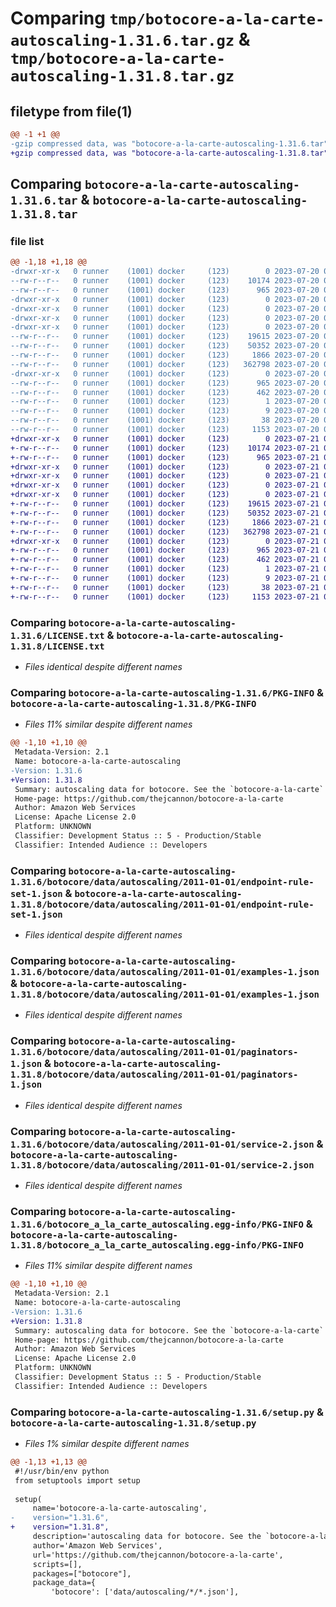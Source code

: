 # Comparing `tmp/botocore-a-la-carte-autoscaling-1.31.6.tar.gz` & `tmp/botocore-a-la-carte-autoscaling-1.31.8.tar.gz`

## filetype from file(1)

```diff
@@ -1 +1 @@
-gzip compressed data, was "botocore-a-la-carte-autoscaling-1.31.6.tar", last modified: Thu Jul 20 01:20:09 2023, max compression
+gzip compressed data, was "botocore-a-la-carte-autoscaling-1.31.8.tar", last modified: Fri Jul 21 01:21:17 2023, max compression
```

## Comparing `botocore-a-la-carte-autoscaling-1.31.6.tar` & `botocore-a-la-carte-autoscaling-1.31.8.tar`

### file list

```diff
@@ -1,18 +1,18 @@
-drwxr-xr-x   0 runner    (1001) docker     (123)        0 2023-07-20 01:20:09.242591 botocore-a-la-carte-autoscaling-1.31.6/
--rw-r--r--   0 runner    (1001) docker     (123)    10174 2023-07-20 01:20:09.000000 botocore-a-la-carte-autoscaling-1.31.6/LICENSE.txt
--rw-r--r--   0 runner    (1001) docker     (123)      965 2023-07-20 01:20:09.242591 botocore-a-la-carte-autoscaling-1.31.6/PKG-INFO
-drwxr-xr-x   0 runner    (1001) docker     (123)        0 2023-07-20 01:20:09.238591 botocore-a-la-carte-autoscaling-1.31.6/botocore/
-drwxr-xr-x   0 runner    (1001) docker     (123)        0 2023-07-20 01:20:09.238591 botocore-a-la-carte-autoscaling-1.31.6/botocore/data/
-drwxr-xr-x   0 runner    (1001) docker     (123)        0 2023-07-20 01:20:09.238591 botocore-a-la-carte-autoscaling-1.31.6/botocore/data/autoscaling/
-drwxr-xr-x   0 runner    (1001) docker     (123)        0 2023-07-20 01:20:09.242591 botocore-a-la-carte-autoscaling-1.31.6/botocore/data/autoscaling/2011-01-01/
--rw-r--r--   0 runner    (1001) docker     (123)    19615 2023-07-20 01:19:55.000000 botocore-a-la-carte-autoscaling-1.31.6/botocore/data/autoscaling/2011-01-01/endpoint-rule-set-1.json
--rw-r--r--   0 runner    (1001) docker     (123)    50352 2023-07-20 01:19:55.000000 botocore-a-la-carte-autoscaling-1.31.6/botocore/data/autoscaling/2011-01-01/examples-1.json
--rw-r--r--   0 runner    (1001) docker     (123)     1866 2023-07-20 01:19:55.000000 botocore-a-la-carte-autoscaling-1.31.6/botocore/data/autoscaling/2011-01-01/paginators-1.json
--rw-r--r--   0 runner    (1001) docker     (123)   362798 2023-07-20 01:19:55.000000 botocore-a-la-carte-autoscaling-1.31.6/botocore/data/autoscaling/2011-01-01/service-2.json
-drwxr-xr-x   0 runner    (1001) docker     (123)        0 2023-07-20 01:20:09.242591 botocore-a-la-carte-autoscaling-1.31.6/botocore_a_la_carte_autoscaling.egg-info/
--rw-r--r--   0 runner    (1001) docker     (123)      965 2023-07-20 01:20:09.000000 botocore-a-la-carte-autoscaling-1.31.6/botocore_a_la_carte_autoscaling.egg-info/PKG-INFO
--rw-r--r--   0 runner    (1001) docker     (123)      462 2023-07-20 01:20:09.000000 botocore-a-la-carte-autoscaling-1.31.6/botocore_a_la_carte_autoscaling.egg-info/SOURCES.txt
--rw-r--r--   0 runner    (1001) docker     (123)        1 2023-07-20 01:20:09.000000 botocore-a-la-carte-autoscaling-1.31.6/botocore_a_la_carte_autoscaling.egg-info/dependency_links.txt
--rw-r--r--   0 runner    (1001) docker     (123)        9 2023-07-20 01:20:09.000000 botocore-a-la-carte-autoscaling-1.31.6/botocore_a_la_carte_autoscaling.egg-info/top_level.txt
--rw-r--r--   0 runner    (1001) docker     (123)       38 2023-07-20 01:20:09.242591 botocore-a-la-carte-autoscaling-1.31.6/setup.cfg
--rw-r--r--   0 runner    (1001) docker     (123)     1153 2023-07-20 01:20:09.000000 botocore-a-la-carte-autoscaling-1.31.6/setup.py
+drwxr-xr-x   0 runner    (1001) docker     (123)        0 2023-07-21 01:21:17.766855 botocore-a-la-carte-autoscaling-1.31.8/
+-rw-r--r--   0 runner    (1001) docker     (123)    10174 2023-07-21 01:21:17.000000 botocore-a-la-carte-autoscaling-1.31.8/LICENSE.txt
+-rw-r--r--   0 runner    (1001) docker     (123)      965 2023-07-21 01:21:17.766855 botocore-a-la-carte-autoscaling-1.31.8/PKG-INFO
+drwxr-xr-x   0 runner    (1001) docker     (123)        0 2023-07-21 01:21:17.766855 botocore-a-la-carte-autoscaling-1.31.8/botocore/
+drwxr-xr-x   0 runner    (1001) docker     (123)        0 2023-07-21 01:21:17.766855 botocore-a-la-carte-autoscaling-1.31.8/botocore/data/
+drwxr-xr-x   0 runner    (1001) docker     (123)        0 2023-07-21 01:21:17.766855 botocore-a-la-carte-autoscaling-1.31.8/botocore/data/autoscaling/
+drwxr-xr-x   0 runner    (1001) docker     (123)        0 2023-07-21 01:21:17.766855 botocore-a-la-carte-autoscaling-1.31.8/botocore/data/autoscaling/2011-01-01/
+-rw-r--r--   0 runner    (1001) docker     (123)    19615 2023-07-21 01:21:06.000000 botocore-a-la-carte-autoscaling-1.31.8/botocore/data/autoscaling/2011-01-01/endpoint-rule-set-1.json
+-rw-r--r--   0 runner    (1001) docker     (123)    50352 2023-07-21 01:21:06.000000 botocore-a-la-carte-autoscaling-1.31.8/botocore/data/autoscaling/2011-01-01/examples-1.json
+-rw-r--r--   0 runner    (1001) docker     (123)     1866 2023-07-21 01:21:06.000000 botocore-a-la-carte-autoscaling-1.31.8/botocore/data/autoscaling/2011-01-01/paginators-1.json
+-rw-r--r--   0 runner    (1001) docker     (123)   362798 2023-07-21 01:21:06.000000 botocore-a-la-carte-autoscaling-1.31.8/botocore/data/autoscaling/2011-01-01/service-2.json
+drwxr-xr-x   0 runner    (1001) docker     (123)        0 2023-07-21 01:21:17.766855 botocore-a-la-carte-autoscaling-1.31.8/botocore_a_la_carte_autoscaling.egg-info/
+-rw-r--r--   0 runner    (1001) docker     (123)      965 2023-07-21 01:21:17.000000 botocore-a-la-carte-autoscaling-1.31.8/botocore_a_la_carte_autoscaling.egg-info/PKG-INFO
+-rw-r--r--   0 runner    (1001) docker     (123)      462 2023-07-21 01:21:17.000000 botocore-a-la-carte-autoscaling-1.31.8/botocore_a_la_carte_autoscaling.egg-info/SOURCES.txt
+-rw-r--r--   0 runner    (1001) docker     (123)        1 2023-07-21 01:21:17.000000 botocore-a-la-carte-autoscaling-1.31.8/botocore_a_la_carte_autoscaling.egg-info/dependency_links.txt
+-rw-r--r--   0 runner    (1001) docker     (123)        9 2023-07-21 01:21:17.000000 botocore-a-la-carte-autoscaling-1.31.8/botocore_a_la_carte_autoscaling.egg-info/top_level.txt
+-rw-r--r--   0 runner    (1001) docker     (123)       38 2023-07-21 01:21:17.766855 botocore-a-la-carte-autoscaling-1.31.8/setup.cfg
+-rw-r--r--   0 runner    (1001) docker     (123)     1153 2023-07-21 01:21:17.000000 botocore-a-la-carte-autoscaling-1.31.8/setup.py
```

### Comparing `botocore-a-la-carte-autoscaling-1.31.6/LICENSE.txt` & `botocore-a-la-carte-autoscaling-1.31.8/LICENSE.txt`

 * *Files identical despite different names*

### Comparing `botocore-a-la-carte-autoscaling-1.31.6/PKG-INFO` & `botocore-a-la-carte-autoscaling-1.31.8/PKG-INFO`

 * *Files 11% similar despite different names*

```diff
@@ -1,10 +1,10 @@
 Metadata-Version: 2.1
 Name: botocore-a-la-carte-autoscaling
-Version: 1.31.6
+Version: 1.31.8
 Summary: autoscaling data for botocore. See the `botocore-a-la-carte` package for more info.
 Home-page: https://github.com/thejcannon/botocore-a-la-carte
 Author: Amazon Web Services
 License: Apache License 2.0
 Platform: UNKNOWN
 Classifier: Development Status :: 5 - Production/Stable
 Classifier: Intended Audience :: Developers
```

### Comparing `botocore-a-la-carte-autoscaling-1.31.6/botocore/data/autoscaling/2011-01-01/endpoint-rule-set-1.json` & `botocore-a-la-carte-autoscaling-1.31.8/botocore/data/autoscaling/2011-01-01/endpoint-rule-set-1.json`

 * *Files identical despite different names*

### Comparing `botocore-a-la-carte-autoscaling-1.31.6/botocore/data/autoscaling/2011-01-01/examples-1.json` & `botocore-a-la-carte-autoscaling-1.31.8/botocore/data/autoscaling/2011-01-01/examples-1.json`

 * *Files identical despite different names*

### Comparing `botocore-a-la-carte-autoscaling-1.31.6/botocore/data/autoscaling/2011-01-01/paginators-1.json` & `botocore-a-la-carte-autoscaling-1.31.8/botocore/data/autoscaling/2011-01-01/paginators-1.json`

 * *Files identical despite different names*

### Comparing `botocore-a-la-carte-autoscaling-1.31.6/botocore/data/autoscaling/2011-01-01/service-2.json` & `botocore-a-la-carte-autoscaling-1.31.8/botocore/data/autoscaling/2011-01-01/service-2.json`

 * *Files identical despite different names*

### Comparing `botocore-a-la-carte-autoscaling-1.31.6/botocore_a_la_carte_autoscaling.egg-info/PKG-INFO` & `botocore-a-la-carte-autoscaling-1.31.8/botocore_a_la_carte_autoscaling.egg-info/PKG-INFO`

 * *Files 11% similar despite different names*

```diff
@@ -1,10 +1,10 @@
 Metadata-Version: 2.1
 Name: botocore-a-la-carte-autoscaling
-Version: 1.31.6
+Version: 1.31.8
 Summary: autoscaling data for botocore. See the `botocore-a-la-carte` package for more info.
 Home-page: https://github.com/thejcannon/botocore-a-la-carte
 Author: Amazon Web Services
 License: Apache License 2.0
 Platform: UNKNOWN
 Classifier: Development Status :: 5 - Production/Stable
 Classifier: Intended Audience :: Developers
```

### Comparing `botocore-a-la-carte-autoscaling-1.31.6/setup.py` & `botocore-a-la-carte-autoscaling-1.31.8/setup.py`

 * *Files 1% similar despite different names*

```diff
@@ -1,13 +1,13 @@
 #!/usr/bin/env python
 from setuptools import setup
 
 setup(
     name='botocore-a-la-carte-autoscaling',
-    version="1.31.6",
+    version="1.31.8",
     description='autoscaling data for botocore. See the `botocore-a-la-carte` package for more info.',
     author='Amazon Web Services',
     url='https://github.com/thejcannon/botocore-a-la-carte',
     scripts=[],
     packages=["botocore"],
     package_data={
         'botocore': ['data/autoscaling/*/*.json'],
```

